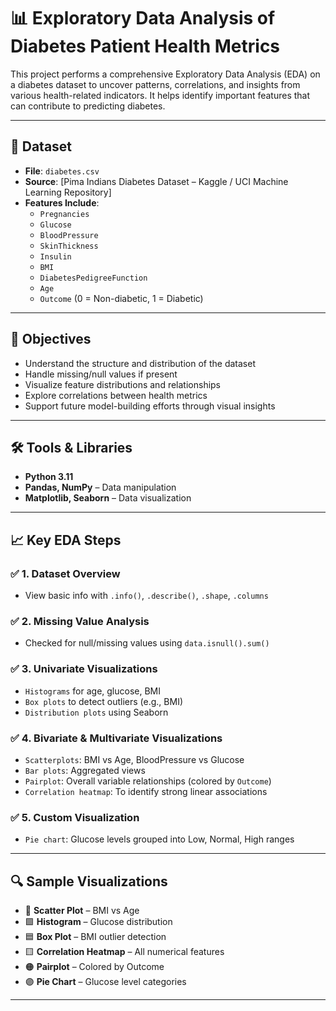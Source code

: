 # 📊 Exploratory Data Analysis of Diabetes Patient Health Metrics

This project performs a comprehensive Exploratory Data Analysis (EDA) on a diabetes dataset to uncover patterns, correlations, and insights from various health-related indicators. It helps identify important features that can contribute to predicting diabetes.

---

## 📁 Dataset

- **File**: `diabetes.csv`
- **Source**: [Pima Indians Diabetes Dataset – Kaggle / UCI Machine Learning Repository]
- **Features Include**:
  - `Pregnancies`
  - `Glucose`
  - `BloodPressure`
  - `SkinThickness`
  - `Insulin`
  - `BMI`
  - `DiabetesPedigreeFunction`
  - `Age`
  - `Outcome` (0 = Non-diabetic, 1 = Diabetic)

---

## 🎯 Objectives

- Understand the structure and distribution of the dataset
- Handle missing/null values if present
- Visualize feature distributions and relationships
- Explore correlations between health metrics
- Support future model-building efforts through visual insights

---

## 🛠️ Tools & Libraries

- **Python 3.11**
- **Pandas, NumPy** – Data manipulation
- **Matplotlib, Seaborn** – Data visualization

---

## 📈 Key EDA Steps

### ✅ 1. Dataset Overview
- View basic info with `.info()`, `.describe()`, `.shape`, `.columns`

### ✅ 2. Missing Value Analysis
- Checked for null/missing values using `data.isnull().sum()`

### ✅ 3. Univariate Visualizations
- `Histograms` for age, glucose, BMI
- `Box plots` to detect outliers (e.g., BMI)
- `Distribution plots` using Seaborn

### ✅ 4. Bivariate & Multivariate Visualizations
- `Scatterplots`: BMI vs Age, BloodPressure vs Glucose
- `Bar plots`: Aggregated views
- `Pairplot`: Overall variable relationships (colored by `Outcome`)
- `Correlation heatmap`: To identify strong linear associations

### ✅ 5. Custom Visualization
- `Pie chart`: Glucose levels grouped into Low, Normal, High ranges

---

## 🔍 Sample Visualizations

- 🔴 **Scatter Plot** – BMI vs Age  
- 🟩 **Histogram** – Glucose distribution  
- 🟦 **Box Plot** – BMI outlier detection  
- 🟨 **Correlation Heatmap** – All numerical features  
- 🟠 **Pairplot** – Colored by Outcome  
- 🟣 **Pie Chart** – Glucose level categories

---
